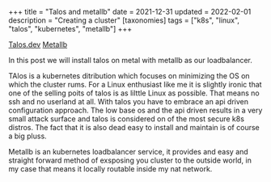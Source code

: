+++
title = "Talos and metallb"
date = 2021-12-31
updated = 2022-02-01
description = "Creating a cluster"
[taxonomies]
tags = ["k8s", "linux", "talos", "kubernetes", "metallb"]
+++

[Talos.dev](https://talos.dev)
[Metallb](https://metallb.com)

In this post we will install talos on metal with metallb as our loadbalancer.

TAlos is a kubernetes ditribution which focuses on minimizing the OS on which the cluster rums.
For a Linux enthusiast like me it is slightly ironic that one of the selling poits of talos is as lilttle Linux as possible. That means no ssh and no userland at all. With talos you have to embrace an api driven configuration approach. The low base os and the api driven results in a very small attack surface and talos is considered on of the most secure k8s distros. The fact that it is also dead easy to install and maintain is of course a big pluss.

Metallb is an kubernetes loadbalancer service, it provides and easy and straight forward method of exsposing you cluster to the outside world, in my case that means it locally routable inside my nat network. 


